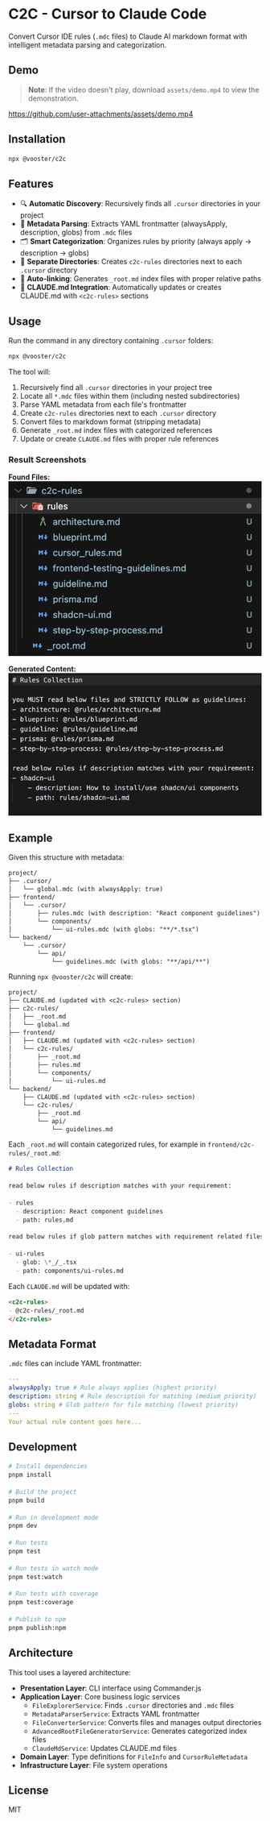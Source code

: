 # C2C - Cursor to Claude Code

Convert Cursor IDE rules (`.mdc` files) to Claude AI markdown format with intelligent metadata parsing and categorization.

## Demo

> **Note**: If the video doesn't play, download `assets/demo.mp4` to view the demonstration.

https://github.com/user-attachments/assets/demo.mp4

## Installation

```bash
npx @vooster/c2c
```

## Features

- 🔍 **Automatic Discovery**: Recursively finds all `.cursor` directories in your project
- 📝 **Metadata Parsing**: Extracts YAML frontmatter (alwaysApply, description, globs) from `.mdc` files
- 🗂️ **Smart Categorization**: Organizes rules by priority (always apply → description → globs)
- 📁 **Separate Directories**: Creates `c2c-rules` directories next to each `.cursor` directory
- 🔗 **Auto-linking**: Generates `_root.md` index files with proper relative paths
- 📄 **CLAUDE.md Integration**: Automatically updates or creates CLAUDE.md with `<c2c-rules>` sections

## Usage

Run the command in any directory containing `.cursor` folders:

```bash
npx @vooster/c2c
```

The tool will:

1. Recursively find all `.cursor` directories in your project tree
2. Locate all `*.mdc` files within them (including nested subdirectories)
3. Parse YAML metadata from each file's frontmatter
4. Create `c2c-rules` directories next to each `.cursor` directory
5. Convert files to markdown format (stripping metadata)
6. Generate `_root.md` index files with categorized references
7. Update or create `CLAUDE.md` files with proper rule references

### Result Screenshots

**Found Files:**
![Found Files](./assets/res-1-files.png)

**Generated Content:**
![Generated Content](./assets/res-2-content.png)

## Example

Given this structure with metadata:

```
project/
├── .cursor/
│   └── global.mdc (with alwaysApply: true)
├── frontend/
│   └── .cursor/
│       ├── rules.mdc (with description: "React component guidelines")
│       └── components/
│           └── ui-rules.mdc (with globs: "**/*.tsx")
└── backend/
    └── .cursor/
        └── api/
            └── guidelines.mdc (with globs: "**/api/**")
```

Running `npx @vooster/c2c` will create:

```
project/
├── CLAUDE.md (updated with <c2c-rules> section)
├── c2c-rules/
│   ├── _root.md
│   └── global.md
├── frontend/
│   ├── CLAUDE.md (updated with <c2c-rules> section)
│   └── c2c-rules/
│       ├── _root.md
│       ├── rules.md
│       └── components/
│           └── ui-rules.md
└── backend/
    ├── CLAUDE.md (updated with <c2c-rules> section)
    └── c2c-rules/
        ├── _root.md
        └── api/
            └── guidelines.md
```

Each `_root.md` will contain categorized rules, for example in `frontend/c2c-rules/_root.md`:

```markdown
# Rules Collection

read below rules if description matches with your requirement:

- rules
  - description: React component guidelines
  - path: rules.md

read below rules if glob pattern matches with requirement related files:

- ui-rules
  - glob: \*_/_.tsx
  - path: components/ui-rules.md
```

Each `CLAUDE.md` will be updated with:

```markdown
<c2c-rules>
- @c2c-rules/_root.md
</c2c-rules>
```

## Metadata Format

`.mdc` files can include YAML frontmatter:

```yaml
---
alwaysApply: true # Rule always applies (highest priority)
description: string # Rule description for matching (medium priority)
globs: string # Glob pattern for file matching (lowest priority)
---
Your actual rule content goes here...
```

## Development

```bash
# Install dependencies
pnpm install

# Build the project
pnpm build

# Run in development mode
pnpm dev

# Run tests
pnpm test

# Run tests in watch mode
pnpm test:watch

# Run tests with coverage
pnpm test:coverage

# Publish to npm
pnpm publish:npm
```

## Architecture

This tool uses a layered architecture:

- **Presentation Layer**: CLI interface using Commander.js
- **Application Layer**: Core business logic services
  - `FileExplorerService`: Finds `.cursor` directories and `.mdc` files
  - `MetadataParserService`: Extracts YAML frontmatter
  - `FileConverterService`: Converts files and manages output directories
  - `AdvancedRootFileGeneratorService`: Generates categorized index files
  - `ClaudeMdService`: Updates CLAUDE.md files
- **Domain Layer**: Type definitions for `FileInfo` and `CursorRuleMetadata`
- **Infrastructure Layer**: File system operations

## License

MIT
